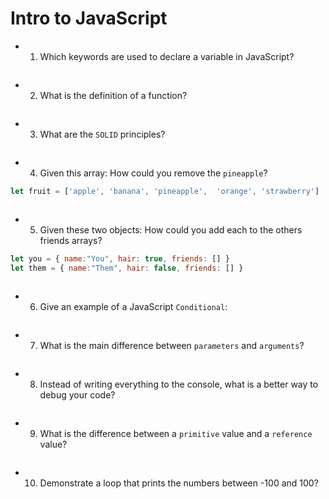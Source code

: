 # Intro to JavaScript

- 1. Which keywords are used to declare a variable in JavaScript?
<!-- enter you answer in the space below -->
```

```

- 2. What is the definition of a function?
<!-- enter you answer in the space below -->
```

```

- 3. What are the `SOLID` principles?
<!-- enter you answer in the space below -->
```

```

- 4. Given this array: How could you remove the `pineapple`?
```js
let fruit = ['apple', 'banana', 'pineapple',  'orange', 'strawberry']
```
<!-- enter you answer in the space below -->
```

```

- 5. Given these two objects: How could you add each to the others friends arrays?
```js
let you = { name:"You", hair: true, friends: [] }
let them = { name:"Them", hair: false, friends: [] }
```
<!-- enter you answer in the space below -->
```

```

- 6. Give an example of a JavaScript `Conditional`:
<!-- enter you answer in the space below -->
```

```

- 7. What is the main difference between `parameters` and `arguments`?
<!-- enter you answer in the space below -->
```

```

- 8. Instead of writing everything to the console, what is a better way to debug your code?
<!-- enter you answer in the space below -->
```

```

- 9. What is the difference between a `primitive` value and a `reference` value?
<!-- enter you answer in the space below -->
```

```

- 10. Demonstrate a loop that prints the numbers between -100 and 100?
<!-- enter you answer in the space below -->
```

```